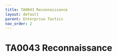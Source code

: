 ```yaml
---
title: TA0043 Reconnaissance
layout: default
parent: Enterprise Tactics
nav_order: 2
---
```


# TA0043 Reconnaissance